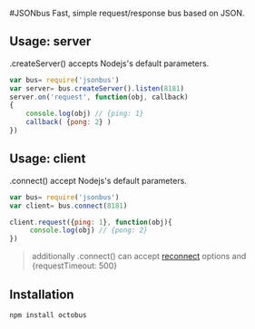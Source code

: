 #JSONbus
Fast, simple request/response bus based on JSON.

## Usage: server
.createServer() accepts Nodejs's default parameters.
```js
var bus= require('jsonbus')
var server= bus.createServer().listen(8181)
server.on('request', function(obj, callback)
{
	console.log(obj) // {ping: 1}
	callback( {pong: 2} )
})
```
## Usage: client
.connect() accept Nodejs's default parameters.
```js
var bus= require('jsonbus')
var client= bus.connect(8181)

client.request({ping: 1}, function(obj){
	 console.log(obj) // {pong: 2}
})
```
> additionally .connect() can accept [reconnect](https://github.com/davidSky/node-net-socket-reconnect) options and {requestTimeout: 500}


## Installation
```
npm install octobus
```





